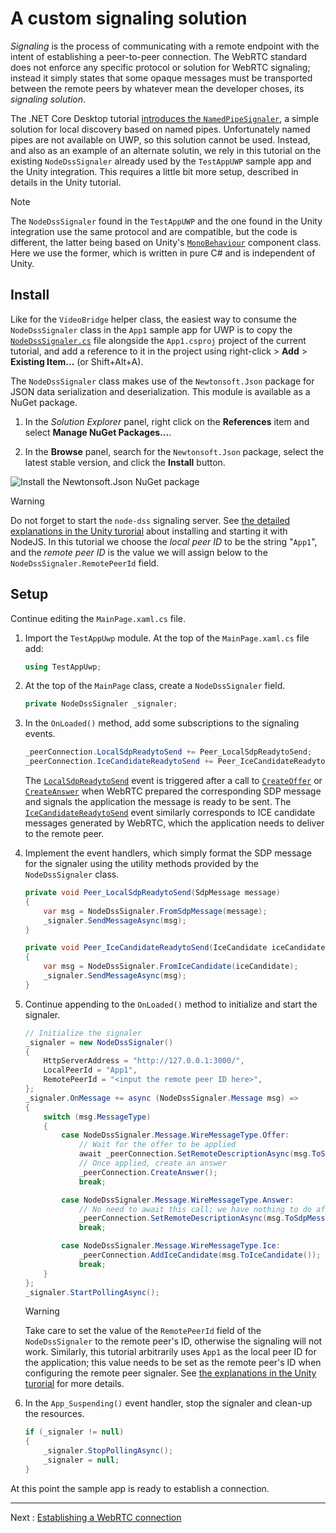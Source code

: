 # A custom signaling solution

_Signaling_ is the process of communicating with a remote endpoint with the intent of establishing a peer-to-peer connection. The WebRTC standard does not enforce any specific protocol or solution for WebRTC signaling; instead it simply states that some opaque messages must be transported between the remote peers by whatever mean the developer choses, its _signaling solution_.

The .NET Core Desktop tutorial [introduces the `NamedPipeSignaler`](helloworld-cs-signaling-core3.md), a simple solution for local discovery based on named pipes. Unfortunately named pipes are not available on UWP, so this solution cannot be used. Instead, and also as an example of an alternate solutin, we rely in this tutorial on the existing `NodeDssSignaler` already used by the `TestAppUWP` sample app and the Unity integration. This requires a little bit more setup, described in details in the Unity tutorial.

> [!NOTE]
> The `NodeDssSignaler` found in the `TestAppUWP` and the one found in the Unity integration use the same protocol and are compatible, but the code is different, the latter being based on Unity's [`MonoBehaviour`](https://docs.unity3d.com/ScriptReference/MonoBehaviour.html) component class. Here we use the former, which is written in pure C# and is independent of Unity.

## Install

Like for the `VideoBridge` helper class, the easiest way to consume the `NodeDssSignaler` class in the `App1` sample app for UWP is to copy the [`NodeDssSignaler.cs`](https://github.com/microsoft/MixedReality-WebRTC/blob/master/examples/TestAppUwp/NodeDssSignaler.cs) file alongside the `App1.csproj` project of the current tutorial, and add a reference to it in the project using right-click > **Add** > **Existing Item...** (or Shift+Alt+A).

The `NodeDssSignaler` class makes use of the `Newtonsoft.Json` package for JSON data serialization and deserialization. This module is available as a NuGet package.

1. In the _Solution Explorer_ panel, right click on the **References** item and select **Manage NuGet Packages...**.

2. In the **Browse** panel, search for the `Newtonsoft.Json` package, select the latest stable version, and click the **Install** button.

![Install the Newtonsoft.Json NuGet package](cs-uwp14.png)

> [!Warning]
> Do not forget to start the `node-dss` signaling server. See [the detailed explanations in the Unity turorial](../unity/helloworld-unity-connection.md#configuring-the-nodedsssignaler) about installing and starting it with NodeJS. In this tutorial we choose the _local peer ID_ to be the string "`App1`", and the _remote peer ID_ is the value we will assign below to the `NodeDssSignaler.RemotePeerId` field.

## Setup

Continue editing the `MainPage.xaml.cs` file.

1. Import the `TestAppUwp` module. At the top of the `MainPage.xaml.cs` file add:

   ```cs
   using TestAppUwp;
   ```

2. At the top of the `MainPage` class, create a `NodeDssSignaler` field.

   ```cs
   private NodeDssSignaler _signaler;
   ```

3. In the `OnLoaded()` method, add some subscriptions to the signaling events.

   ```cs
   _peerConnection.LocalSdpReadytoSend += Peer_LocalSdpReadytoSend;
   _peerConnection.IceCandidateReadytoSend += Peer_IceCandidateReadytoSend;
   ```

   The [`LocalSdpReadytoSend`](xref:Microsoft.MixedReality.WebRTC.PeerConnection.LocalSdpReadytoSend) event is triggered after a call to [`CreateOffer`](xref:Microsoft.MixedReality.WebRTC.PeerConnection.CreateOffer) or [`CreateAnswer`](xref:Microsoft.MixedReality.WebRTC.PeerConnection.CreateAnswer) when WebRTC prepared the corresponding SDP message and signals the application the message is ready to be sent. The [`IceCandidateReadytoSend`](xref:Microsoft.MixedReality.WebRTC.PeerConnection.IceCandidateReadytoSend) event similarly corresponds to ICE candidate messages generated by WebRTC, which the application needs to deliver to the remote peer.

4. Implement the event handlers, which simply format the SDP message for the signaler using the utility methods provided by the `NodeDssSignaler` class.

   ```cs
   private void Peer_LocalSdpReadytoSend(SdpMessage message)
   {
       var msg = NodeDssSignaler.FromSdpMessage(message);
       _signaler.SendMessageAsync(msg);
   }

   private void Peer_IceCandidateReadytoSend(IceCandidate iceCandidate)
   {
       var msg = NodeDssSignaler.FromIceCandidate(iceCandidate);
       _signaler.SendMessageAsync(msg);
   }
   ```

5. Continue appending to the `OnLoaded()` method to initialize and start the signaler.

   ```cs
   // Initialize the signaler
   _signaler = new NodeDssSignaler()
   {
       HttpServerAddress = "http://127.0.0.1:3000/",
       LocalPeerId = "App1",
       RemotePeerId = "<input the remote peer ID here>",
   };
   _signaler.OnMessage += async (NodeDssSignaler.Message msg) =>
   {
       switch (msg.MessageType)
       {
           case NodeDssSignaler.Message.WireMessageType.Offer:
               // Wait for the offer to be applied
               await _peerConnection.SetRemoteDescriptionAsync(msg.ToSdpMessage());
               // Once applied, create an answer
               _peerConnection.CreateAnswer();
               break;

           case NodeDssSignaler.Message.WireMessageType.Answer:
               // No need to await this call; we have nothing to do after it
               _peerConnection.SetRemoteDescriptionAsync(msg.ToSdpMessage());
               break;

           case NodeDssSignaler.Message.WireMessageType.Ice:
               _peerConnection.AddIceCandidate(msg.ToIceCandidate());
               break;
       }
   };
   _signaler.StartPollingAsync();
   ```

   > [!WARNING]
   > Take care to set the value of the `RemotePeerId` field of the `NodeDssSignaler` to the remote peer's ID, otherwise the signaling will not work. Similarly, this tutorial arbitrarily uses `App1` as the local peer ID for the application; this value needs to be set as the remote peer's ID when configuring the remote peer signaler. See [the explanations in the Unity turorial](../unity/helloworld-unity-connection.md#configuring-the-nodedsssignaler) for more details.

6. In the `App_Suspending()` event handler, stop the signaler and clean-up the resources.

   ```cs
   if (_signaler != null)
   {
       _signaler.StopPollingAsync();
       _signaler = null;
   }
   ```

At this point the sample app is ready to establish a connection.

----

Next : [Establishing a WebRTC connection](helloworld-cs-connection-uwp.md)
